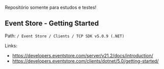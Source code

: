 Repositório somente para estudos e testes!

## Event Store - Getting Started

Path:
`/ Event Store / Clients / TCP SDK v5.0.9 (.NET)`

Links:

- https://developers.eventstore.com/server/v21.2/docs/introduction/
- https://developers.eventstore.com/clients/dotnet/5.0/getting-started/
